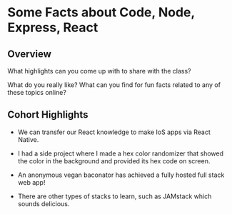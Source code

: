 # Some Facts about Code, Node, Express, React

## Overview

What highlights can you come up with to share with the class?

What do you really like? What can you find for fun facts related to any of these topics online?

## Cohort Highlights

 - We can transfer our React knowledge to make IoS apps via React Native.

 - I had a side project where I made a hex color randomizer that showed the color in the background 
   and provided its hex code on screen.

 - An anonymous vegan baconator has achieved a fully hosted full stack web app!

 - There are other types of stacks to learn, such as JAMstack which sounds delicious.